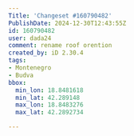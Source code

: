 ```yaml
---
Title: 'Changeset #160790482'
PublishDate: 2024-12-30T12:43:55Z
id: 160790482
user: dada24
comment: rename roof orention
created_by: iD 2.30.4
tags:
- Montenegro
- Budva
bbox:
  min_lon: 18.8481618
  min_lat: 42.289148
  max_lon: 18.8483276
  max_lat: 42.2892734

---
```

